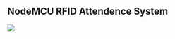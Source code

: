## NodeMCU RFID Attendence System

![](https://github.com/abdulmukit98/peripherals/blob/main/images/NodeMCUv3.0-pinout.jpg)
